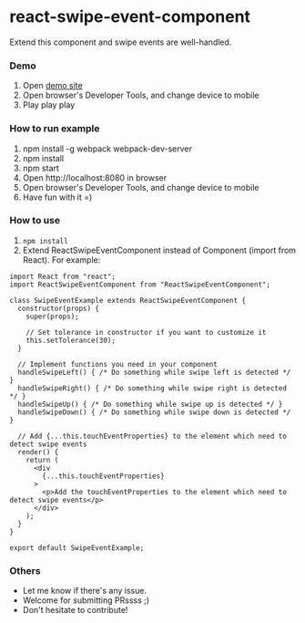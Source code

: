 # react-swipe-event-component
Extend this component and swipe events are well-handled.

### Demo
1. Open [demo site](https://malikid.github.io/react-swipe-event-component/example)
2. Open browser's Developer Tools, and change device to mobile
3. Play play play

### How to run example
1. npm install -g webpack webpack-dev-server
2. npm install
3. npm start
4. Open http://localhost:8080 in browser
5. Open browser's Developer Tools, and change device to mobile
6. Have fun with it =)

### How to use
1. `npm install `
2. Extend ReactSwipeEventComponent instead of Component (import from React). For example:
```
import React from "react";
import ReactSwipeEventComponent from "ReactSwipeEventComponent";

class SwipeEventExample extends ReactSwipeEventComponent {
  constructor(props) {
    super(props);

	// Set tolerance in constructor if you want to customize it
    this.setTolerance(30);
  }

  // Implement functions you need in your component
  handleSwipeLeft() { /* Do something while swipe left is detected */ }
  handleSwipeRight() { /* Do something while swipe right is detected */ }
  handleSwipeUp() { /* Do something while swipe up is detected */ }
  handleSwipeDown() { /* Do something while swipe down is detected */ }

  // Add {...this.touchEventProperties} to the element which need to detect swipe events
  render() {
    return (
      <div
        {...this.touchEventProperties}
      >
        <p>Add the touchEventProperties to the element which need to detect swipe events</p>
      </div>
    );
  }
}

export default SwipeEventExample;
```

### Others
- Let me know if there's any issue.
- Welcome for submitting PRssss ;)
- Don't hesitate to contribute!

